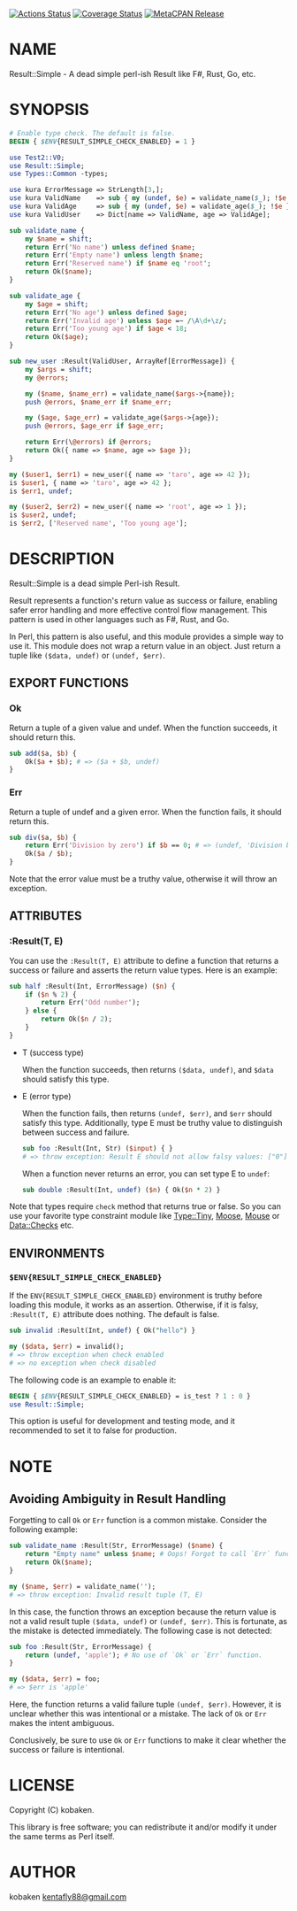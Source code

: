[![Actions Status](https://github.com/kfly8/Result-Simple/actions/workflows/test.yml/badge.svg)](https://github.com/kfly8/Result-Simple/actions) [![Coverage Status](https://img.shields.io/coveralls/kfly8/Result-Simple/main.svg?style=flat)](https://coveralls.io/r/kfly8/Result-Simple?branch=main) [![MetaCPAN Release](https://badge.fury.io/pl/Result-Simple.svg)](https://metacpan.org/release/Result-Simple)
# NAME

Result::Simple - A dead simple perl-ish Result like F#, Rust, Go, etc.

# SYNOPSIS

```perl
# Enable type check. The default is false.
BEGIN { $ENV{RESULT_SIMPLE_CHECK_ENABLED} = 1 }

use Test2::V0;
use Result::Simple;
use Types::Common -types;

use kura ErrorMessage => StrLength[3,];
use kura ValidName    => sub { my (undef, $e) = validate_name($_); !$e };
use kura ValidAge     => sub { my (undef, $e) = validate_age($_); !$e };
use kura ValidUser    => Dict[name => ValidName, age => ValidAge];

sub validate_name {
    my $name = shift;
    return Err('No name') unless defined $name;
    return Err('Empty name') unless length $name;
    return Err('Reserved name') if $name eq 'root';
    return Ok($name);
}

sub validate_age {
    my $age = shift;
    return Err('No age') unless defined $age;
    return Err('Invalid age') unless $age =~ /\A\d+\z/;
    return Err('Too young age') if $age < 18;
    return Ok($age);
}

sub new_user :Result(ValidUser, ArrayRef[ErrorMessage]) {
    my $args = shift;
    my @errors;

    my ($name, $name_err) = validate_name($args->{name});
    push @errors, $name_err if $name_err;

    my ($age, $age_err) = validate_age($args->{age});
    push @errors, $age_err if $age_err;

    return Err(\@errors) if @errors;
    return Ok({ name => $name, age => $age });
}

my ($user1, $err1) = new_user({ name => 'taro', age => 42 });
is $user1, { name => 'taro', age => 42 };
is $err1, undef;

my ($user2, $err2) = new_user({ name => 'root', age => 1 });
is $user2, undef;
is $err2, ['Reserved name', 'Too young age'];
```

# DESCRIPTION

Result::Simple is a dead simple Perl-ish Result.

Result represents a function's return value as success or failure, enabling safer error handling and more effective control flow management.
This pattern is used in other languages such as F#, Rust, and Go.

In Perl, this pattern is also useful, and this module provides a simple way to use it.
This module does not wrap a return value in an object. Just return a tuple like `($data, undef)` or `(undef, $err)`.

## EXPORT FUNCTIONS

### Ok

Return a tuple of a given value and undef. When the function succeeds, it should return this.

```perl
sub add($a, $b) {
    Ok($a + $b); # => ($a + $b, undef)
}
```

### Err

Return a tuple of undef and a given error. When the function fails, it should return this.

```perl
sub div($a, $b) {
    return Err('Division by zero') if $b == 0; # => (undef, 'Division by zero')
    Ok($a / $b);
}
```

Note that the error value must be a truthy value, otherwise it will throw an exception.

## ATTRIBUTES

### :Result(T, E)

You can use the `:Result(T, E)` attribute to define a function that returns a success or failure and asserts the return value types. Here is an example:

```perl
sub half :Result(Int, ErrorMessage) ($n) {
    if ($n % 2) {
        return Err('Odd number');
    } else {
        return Ok($n / 2);
    }
}
```

- T (success type)

    When the function succeeds, then returns `($data, undef)`, and `$data` should satisfy this type.

- E (error type)

    When the function fails, then returns `(undef, $err)`, and `$err` should satisfy this type.
    Additionally, type E must be truthy value to distinguish between success and failure.

    ```perl
    sub foo :Result(Int, Str) ($input) { }
    # => throw exception: Result E should not allow falsy values: ["0"] because Str allows "0"
    ```

    When a function never returns an error, you can set type E to `undef`:

    ```perl
    sub double :Result(Int, undef) ($n) { Ok($n * 2) }
    ```

Note that types require `check` method that returns true or false. So you can use your favorite type constraint module like
[Type::Tiny](https://metacpan.org/pod/Type%3A%3ATiny), [Moose](https://metacpan.org/pod/Moose), [Mouse](https://metacpan.org/pod/Mouse) or [Data::Checks](https://metacpan.org/pod/Data%3A%3AChecks) etc.

## ENVIRONMENTS

### `$ENV{RESULT_SIMPLE_CHECK_ENABLED}`

If the `ENV{RESULT_SIMPLE_CHECK_ENABLED}` environment is truthy before loading this module, it works as an assertion.
Otherwise, if it is falsy, `:Result(T, E)` attribute does nothing. The default is false.

```perl
sub invalid :Result(Int, undef) { Ok("hello") }

my ($data, $err) = invalid();
# => throw exception when check enabled
# => no exception when check disabled
```

The following code is an example to enable it:

```perl
BEGIN { $ENV{RESULT_SIMPLE_CHECK_ENABLED} = is_test ? 1 : 0 }
use Result::Simple;
```

This option is useful for development and testing mode, and it recommended to set it to false for production.

# NOTE

## Avoiding Ambiguity in Result Handling

Forgetting to call `Ok` or `Err` function is a common mistake. Consider the following example:

```perl
sub validate_name :Result(Str, ErrorMessage) ($name) {
    return "Empty name" unless $name; # Oops! Forgot to call `Err` function.
    return Ok($name);
}

my ($name, $err) = validate_name('');
# => throw exception: Invalid result tuple (T, E)
```

In this case, the function throws an exception because the return value is not a valid result tuple `($data, undef)` or `(undef, $err)`.
This is fortunate, as the mistake is detected immediately. The following case is not detected:

```perl
sub foo :Result(Str, ErrorMessage) {
    return (undef, 'apple'); # No use of `Ok` or `Err` function.
}

my ($data, $err) = foo;
# => $err is 'apple'
```

Here, the function returns a valid failure tuple `(undef, $err)`. However, it is unclear whether this was intentional or a mistake.
The lack of `Ok` or `Err` makes the intent ambiguous.

Conclusively, be sure to use `Ok` or `Err` functions to make it clear whether the success or failure is intentional.

# LICENSE

Copyright (C) kobaken.

This library is free software; you can redistribute it and/or modify
it under the same terms as Perl itself.

# AUTHOR

kobaken <kentafly88@gmail.com>

